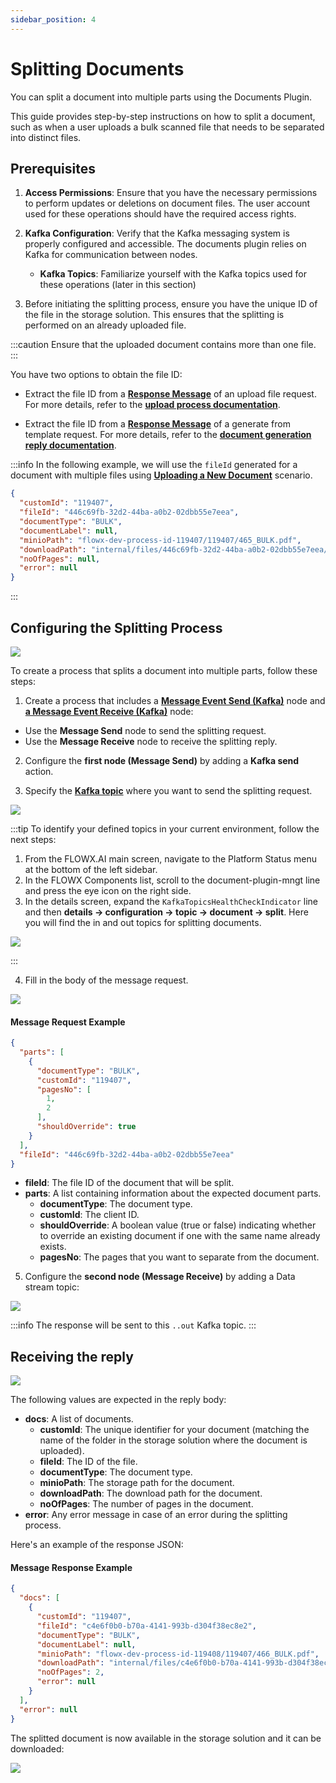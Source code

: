 ```yaml
---
sidebar_position: 4
---
```


# Splitting Documents

You can split a document into multiple parts using the Documents Plugin.

This guide provides step-by-step instructions on how to split a document, such as when a user uploads a bulk scanned file that needs to be separated into distinct files.

## Prerequisites

1. **Access Permissions**: Ensure that you have the necessary permissions to perform updates or deletions on document files. The user account used for these operations should have the required access rights.

2. **Kafka Configuration**: Verify that the Kafka messaging system is properly configured and accessible. The documents plugin relies on Kafka for communication between nodes.

    - **Kafka Topics**: Familiarize yourself with the Kafka topics used for these operations (later in this section)

3. Before initiating the splitting process, ensure you have the unique ID of the file in the storage solution. This ensures that the splitting is performed on an already uploaded file.

:::caution
Ensure that the uploaded document contains more than one file.
:::

You have two options to obtain the file ID:

- Extract the file ID from a [**Response Message**](./uploading-a-new-document.md#response-message-example-1) of an upload file request. For more details, refer to the [**upload process documentation**](uploading-a-new-document.md).

- Extract the file ID from a [**Response Message**](./generate-docs-based-on-templates/generating-from-html-templates.md#receiving-the-document-generation-reply) of a generate from template request. For more details, refer to the [**document generation reply documentation**](./generate-docs-based-on-templates/generating-from-html-templates.md).


:::info
In the following example, we will use the `fileId` generated for a document with multiple files using [<u>**Uploading a New Document**</u>](./uploading-a-new-document.md) scenario.

```json
{
  "customId": "119407",
  "fileId": "446c69fb-32d2-44ba-a0b2-02dbb55e7eea",
  "documentType": "BULK",
  "documentLabel": null,
  "minioPath": "flowx-dev-process-id-119407/119407/465_BULK.pdf",
  "downloadPath": "internal/files/446c69fb-32d2-44ba-a0b2-02dbb55e7eea/download",
  "noOfPages": null,
  "error": null
}
```
:::

## Configuring the Splitting Process

![](https://s3.eu-west-1.amazonaws.com/docx.flowx.ai/release34/split_document.png)

To create a process that splits a document into multiple parts, follow these steps:

1. Create a process that includes a [**Message Event Send (Kafka)**](../../../../../building-blocks/node/message-send-received-task-node.md#configuring-a-message-send-task-node) node and [**a Message Event Receive (Kafka)**](../../../../../building-blocks/node/message-send-received-task-node.md#configuring-a-message-receive-task-node) node:

* Use the **Message Send** node to send the splitting request.
* Use the **Message Receive** node to receive the splitting reply.

2. Configure the **first node (Message Send)** by adding a **Kafka send** action.

3. Specify the [**Kafka topic**](../../../plugins-setup-guide/documents-plugin-setup/documents-plugin-setup.md#kafka-configuration) where you want to send the splitting request.

![](https://s3.eu-west-1.amazonaws.com/docx.flowx.ai/platform-deep-dive/kafka_split_topic.png)

:::tip
To identify your defined topics in your current environment, follow the next steps:

1. From the FLOWX.AI main screen, navigate to the Platform Status menu at the bottom of the left sidebar.
2. In the FLOWX Components list, scroll to the document-plugin-mngt line and press the eye icon on the right side.
3. In the details screen, expand the `KafkaTopicsHealthCheckIndicator` line and then **details → configuration → topic → document → split**. Here you will find the in and out topics for splitting documents.

![](https://s3.eu-west-1.amazonaws.com/docx.flowx.ai/release34/kafka_topics_split.png)

:::

4. Fill in the body of the message request.

![](https://s3.eu-west-1.amazonaws.com/docx.flowx.ai/release34/split_kafka_action.png)

#### Message Request Example

```json
{
  "parts": [
    {
      "documentType": "BULK",
      "customId": "119407",
      "pagesNo": [
        1,
        2
      ],
      "shouldOverride": true
    }
  ],
  "fileId": "446c69fb-32d2-44ba-a0b2-02dbb55e7eea"
}
```

* **fileId**: The file ID of the document that will be split.
* **parts**: A list containing information about the expected document parts.
  * **documentType**: The document type.
  * **customId**: The client ID.
  * **shouldOverride**: A boolean value (true or false) indicating whether to override an existing document if one with the same name already exists.
  * **pagesNo**: The pages that you want to separate from the document.


5. Configure the **second node (Message Receive)** by adding a Data stream topic:

![](https://s3.eu-west-1.amazonaws.com/docx.flowx.ai/release34/split_response_kafka.png)

:::info
The response will be sent to this `..out` Kafka topic.
:::

## Receiving the reply

![](https://s3.eu-west-1.amazonaws.com/docx.flowx.ai/release34/split_response.png)

The following values are expected in the reply body:

* **docs**: A list of documents.
  * **customId**: The unique identifier for your document (matching the name of the folder in the storage solution where the document is uploaded).
  * **fileId**: The ID of the file.
  * **documentType**: The document type.
  * **minioPath**: The storage path for the document.
  * **downloadPath**: The download path for the document.
  * **noOfPages**: The number of pages in the document.
* **error**: Any error message in case of an error during the splitting process.

Here's an example of the response JSON:

#### Message Response Example

```json
{
  "docs": [
    {
      "customId": "119407",
      "fileId": "c4e6f0b0-b70a-4141-993b-d304f38ec8e2",
      "documentType": "BULK",
      "documentLabel": null,
      "minioPath": "flowx-dev-process-id-119408/119407/466_BULK.pdf",
      "downloadPath": "internal/files/c4e6f0b0-b70a-4141-993b-d304f38ec8e2/download",
      "noOfPages": 2,
      "error": null
    }
  ],
  "error": null
}
```


The splitted document is now available in the storage solution and it can be downloaded:

![](https://s3.eu-west-1.amazonaws.com/docx.flowx.ai/release34/2024-01-30%2013.39.35.gif)